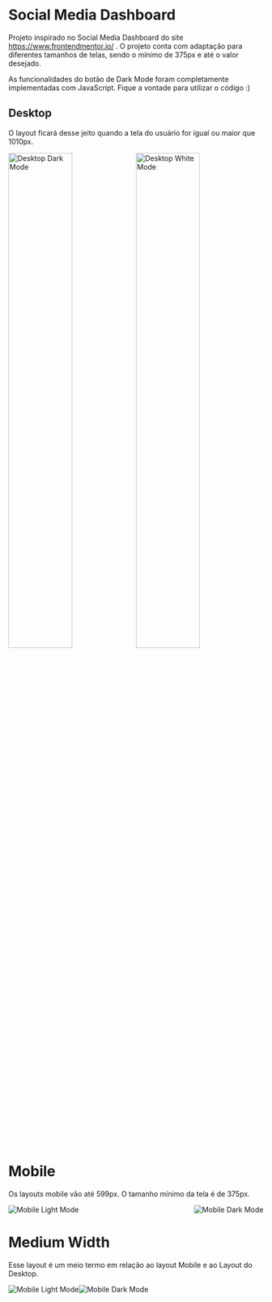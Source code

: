 # Social Media Dashboard

Projeto inspirado no Social Media Dashboard do site https://www.frontendmentor.io/ .
O projeto conta com adaptação para diferentes tamanhos de telas, sendo o mínimo de 375px e até o valor desejado.

As funcionalidades do botão de Dark Mode foram completamente implementadas com JavaScript.
Fique a vontade para utilizar o código :)


## Desktop

O layout ficará desse jeito quando a tela do usuário for igual ou maior que 1010px.

<img src="../master/project-images/Desktop-Dark-Mode.PNG" alt="Desktop Dark Mode" width="50%"><img src="../master/project-images/Desktop-Light-Mode.PNG" alt="Desktop White Mode" width="50%">

# Mobile

Os layouts mobile vão até 599px. O tamanho mínimo da tela é de 375px.

<img src="../master/project-images/Mobile-Light-Mode.png" alt="Mobile Light Mode"><img src="../master/project-images/Mobile-Dark-Mode.png" alt="Mobile Dark Mode" style="float: right; clear: both;">

# Medium Width

Esse layout é um meio termo em relação ao layout Mobile e ao Layout do Desktop.

<img src="../master/project-images/Medium-Dark-Mode.png" alt="Mobile Light Mode"><img src="../master/project-images/Medium-Light-Mode.png" alt="Mobile Dark Mode">
